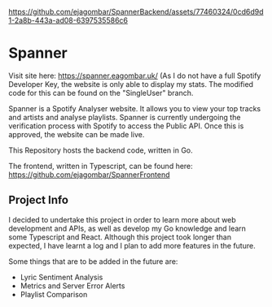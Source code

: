 https://github.com/ejagombar/SpannerBackend/assets/77460324/0cd6d9d1-2a8b-443a-ad08-6397535586c6

# Spanner

Visit site here: https://spanner.eagombar.uk/ (As I do not have a full Spotify Developer Key, the website is only able to display my stats. The modified code for this can be found on the "SingleUser" branch.

Spanner is a Spotify Analyser website. It allows you to view your top tracks and artists and analyse playlists.
Spanner is currently undergoing the verification process with Spotify to access the Public API. Once this is approved, the website can be made live.

This Repository hosts the backend code, written in Go.

The frontend, written in Typescript, can be found here: https://github.com/ejagombar/SpannerFrontend

## Project Info
I decided to undertake this project in order to learn more about web development and APIs, as well as develop my Go knowledge and learn some Typescript and React. Although this project took longer than expected, I have learnt a log and I plan to add more features in the future.

Some things that are to be added in the future are:
 - Lyric Sentiment Analysis
 - Metrics and Server Error Alerts
 - Playlist Comparison
